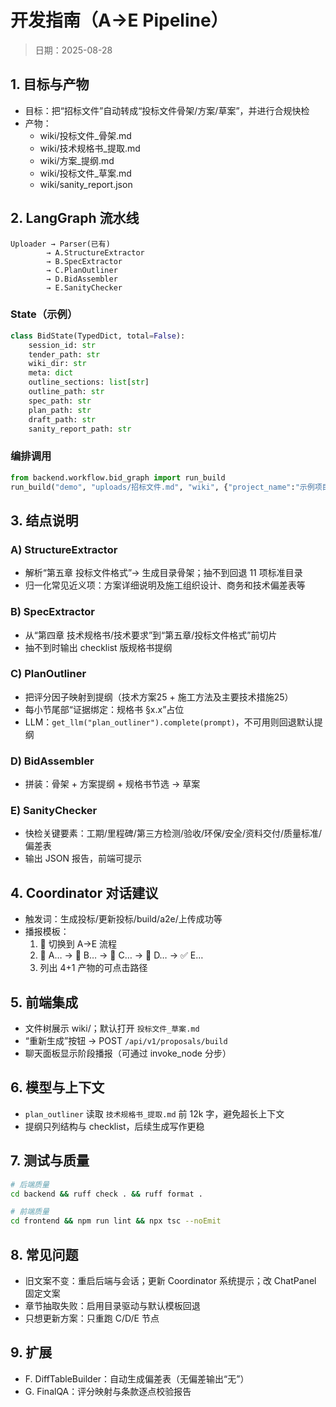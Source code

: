 # 开发指南（A→E Pipeline）
> 日期：2025-08-28

## 1. 目标与产物
- 目标：把“招标文件”自动转成“投标文件骨架/方案/草案”，并进行合规快检
- 产物：
  - wiki/投标文件_骨架.md
  - wiki/技术规格书_提取.md
  - wiki/方案_提纲.md
  - wiki/投标文件_草案.md
  - wiki/sanity_report.json

## 2. LangGraph 流水线
```
Uploader → Parser(已有)
        → A.StructureExtractor
        → B.SpecExtractor
        → C.PlanOutliner
        → D.BidAssembler
        → E.SanityChecker
```

### State（示例）
```python
class BidState(TypedDict, total=False):
    session_id: str
    tender_path: str
    wiki_dir: str
    meta: dict
    outline_sections: list[str]
    outline_path: str
    spec_path: str
    plan_path: str
    draft_path: str
    sanity_report_path: str
```

### 编排调用
```python
from backend.workflow.bid_graph import run_build
run_build("demo", "uploads/招标文件.md", "wiki", {"project_name":"示例项目"})
```

## 3. 结点说明
### A) StructureExtractor
- 解析“第五章 投标文件格式”→ 生成目录骨架；抽不到回退 11 项标准目录
- 归一化常见近义项：方案详细说明及施工组织设计、商务和技术偏差表等

### B) SpecExtractor
- 从“第四章 技术规格书/技术要求”到“第五章/投标文件格式”前切片
- 抽不到时输出 checklist 版规格书提纲

### C) PlanOutliner
- 把评分因子映射到提纲（技术方案25 + 施工方法及主要技术措施25）
- 每小节尾部“证据绑定：规格书 §x.x”占位
- LLM：`get_llm("plan_outliner").complete(prompt)`，不可用则回退默认提纲

### D) BidAssembler
- 拼装：骨架 + 方案提纲 + 规格书节选 → 草案

### E) SanityChecker
- 快检关键要素：工期/里程碑/第三方检测/验收/环保/安全/资料交付/质量标准/偏差表
- 输出 JSON 报告，前端可提示

## 4. Coordinator 对话建议
- 触发词：生成投标/更新投标/build/a2e/上传成功等
- 播报模板：
  1) 🧭 切换到 A→E 流程
  2) 🚀 A… → 🔎 B… → 📝 C… → 🧩 D… → ✅ E…
  3) 列出 4+1 产物的可点击路径

## 5. 前端集成
- 文件树展示 wiki/；默认打开 `投标文件_草案.md`
- “重新生成”按钮 → POST `/api/v1/proposals/build`
- 聊天面板显示阶段播报（可通过 invoke_node 分步）

## 6. 模型与上下文
- `plan_outliner` 读取 `技术规格书_提取.md` 前 12k 字，避免超长上下文
- 提纲只列结构与 checklist，后续生成写作更稳

## 7. 测试与质量
```bash
# 后端质量
cd backend && ruff check . && ruff format .

# 前端质量
cd frontend && npm run lint && npx tsc --noEmit
```

## 8. 常见问题
- 旧文案不变：重启后端与会话；更新 Coordinator 系统提示；改 ChatPanel 固定文案
- 章节抽取失败：启用目录驱动与默认模板回退
- 只想更新方案：只重跑 C/D/E 节点

## 9. 扩展
- F. DiffTableBuilder：自动生成偏差表（无偏差输出“无”）
- G. FinalQA：评分映射与条款逐点校验报告
